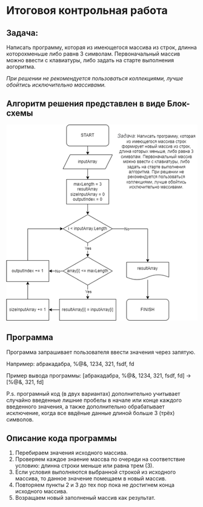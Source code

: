 # Итоговоя контрольная работа #
## Задача: ##
Написать программу, которая из имеющегося массива из строк, длинна которохменьше либо равнв 3 символам.
Первоначальный массив можно ввести с клавиатуры, либо задать на старте выполнения аогоритма.

*При решении не рекомендуется пользоваться коллекциями, лучше обойтись исключительно массивами.* 

## Алгоритм решения представлен в виде Блок-схемы ##

![блок-схема алгоритма](./BlockDiagram/BlockDiagram.png)

## Программа ##

Программа запрашивает пользователя ввести значения через запятую.

Например: абракадабра, %@&, 1234, 321, fsdf, fd

Пример вывода программы: [абракадабра, %@&, 1234, 321, fsdf, fd] -> [%@&, 321, fd]

P.s. програмный код (в двух вариантах) дополнительно учитывает случайно введенные лишние пробелы в начале или конце каждого введенного значения, а также дополнительно обрабатывает исключение, когда все ввдёные данные длиной больше 3 (трёх) символов.

## Описание кода программы ##
1. Перебираем значения исходного массива.
2. Проверяем каждое знаение массва по очереди на соответствие условию: длинна строки меньше или равна трем (3).
3. Если условия выполняются выбранной строкой из исходного массива, то данное значение помещаем в новый массив.
4. Повторяем пункты 2 и 3 до тех пор пока не достигнем конца исходного массива.
5. Возращаем новый заполненый массив как результат.